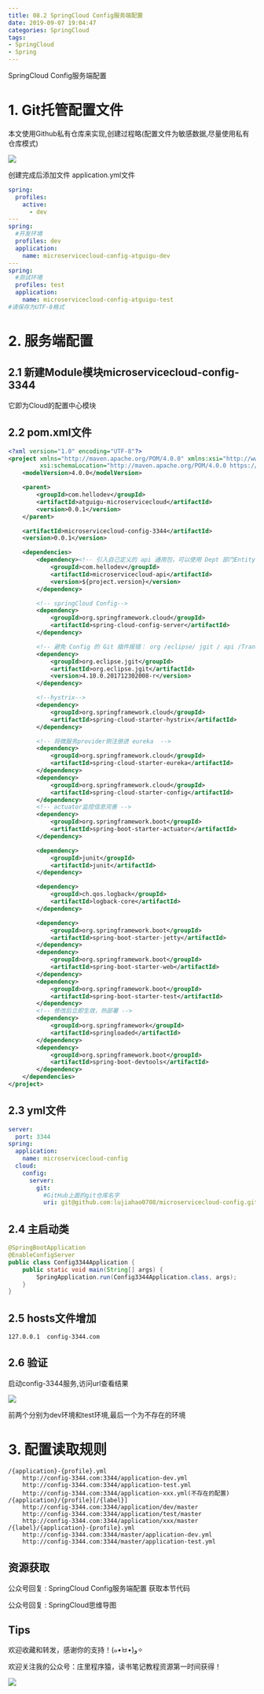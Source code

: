 ```yaml
---
title: 08.2 SpringCloud Config服务端配置
date: 2019-09-07 19:04:47
categories: SpringCloud
tags:
- SpringCloud
- Spring
---
```


SpringCloud Config服务端配置

<!--more-->

# 1. Git托管配置文件
本文使用Github私有仓库来实现,创建过程略(配置文件为敏感数据,尽量使用私有仓库模式)

![](https://raw.githubusercontent.com/lujiahao0708/PicRepo/master/blogPic/SpringCloud/%E5%B0%9A%E7%A1%85%E8%B0%B7-SpringCloud%E6%95%99%E7%A8%8B/08.2%20SpringCloud%20Config%E6%9C%8D%E5%8A%A1%E7%AB%AF%E9%85%8D%E7%BD%AE/1.png)

创建完成后添加文件 application.yml文件

```yaml
spring:
  profiles:
    active:
      - dev
---
spring:
  #开发环境
  profiles: dev
  application:
    name: microservicecloud-config-atguigu-dev
---
spring:
  #测试环境
  profiles: test
  application:
    name: microservicecloud-config-atguigu-test
#请保存为UTF-8格式
```

# 2. 服务端配置
## 2.1  新建Module模块microservicecloud-config-3344
它即为Cloud的配置中心模块

## 2.2 pom.xml文件

```xml
<?xml version="1.0" encoding="UTF-8"?>
<project xmlns="http://maven.apache.org/POM/4.0.0" xmlns:xsi="http://www.w3.org/2001/XMLSchema-instance"
         xsi:schemaLocation="http://maven.apache.org/POM/4.0.0 https://maven.apache.org/xsd/maven-4.0.0.xsd">
    <modelVersion>4.0.0</modelVersion>

    <parent>
        <groupId>com.hellodev</groupId>
        <artifactId>atguigu-microservicecloud</artifactId>
        <version>0.0.1</version>
    </parent>

    <artifactId>microservicecloud-config-3344</artifactId>
    <version>0.0.1</version>

    <dependencies>
        <dependency><!-- 引入自己定义的 api 通用包，可以使用 Dept 部门Entity -->
            <groupId>com.hellodev</groupId>
            <artifactId>microservicecloud-api</artifactId>
            <version>${project.version}</version>
        </dependency>

        <!-- springCloud Config-->
        <dependency>
            <groupId>org.springframework.cloud</groupId>
            <artifactId>spring-cloud-config-server</artifactId>
        </dependency>

        <!-- 避免 Config 的 Git 插件报错： org /eclipse/ jgit / api /TransportConfigCallback  -->
        <dependency>
            <groupId>org.eclipse.jgit</groupId>
            <artifactId>org.eclipse.jgit</artifactId>
            <version>4.10.0.201712302008-r</version>
        </dependency>

        <!--hystrix-->
        <dependency>
            <groupId>org.springframework.cloud</groupId>
            <artifactId>spring-cloud-starter-hystrix</artifactId>
        </dependency>

        <!-- 将微服务provider侧注册进 eureka  -->
        <dependency>
            <groupId>org.springframework.cloud</groupId>
            <artifactId>spring-cloud-starter-eureka</artifactId>
        </dependency>
        <dependency>
            <groupId>org.springframework.cloud</groupId>
            <artifactId>spring-cloud-starter-config</artifactId>
        </dependency>
        <!-- actuator监控信息完善 -->
        <dependency>
            <groupId>org.springframework.boot</groupId>
            <artifactId>spring-boot-starter-actuator</artifactId>
        </dependency>

        <dependency>
            <groupId>junit</groupId>
            <artifactId>junit</artifactId>
        </dependency>

        <dependency>
            <groupId>ch.qos.logback</groupId>
            <artifactId>logback-core</artifactId>
        </dependency>

        <dependency>
            <groupId>org.springframework.boot</groupId>
            <artifactId>spring-boot-starter-jetty</artifactId>
        </dependency>
        <dependency>
            <groupId>org.springframework.boot</groupId>
            <artifactId>spring-boot-starter-web</artifactId>
        </dependency>
        <dependency>
            <groupId>org.springframework.boot</groupId>
            <artifactId>spring-boot-starter-test</artifactId>
        </dependency>
        <!-- 修改后立即生效，热部署 -->
        <dependency>
            <groupId>org.springframework</groupId>
            <artifactId>springloaded</artifactId>
        </dependency>
        <dependency>
            <groupId>org.springframework.boot</groupId>
            <artifactId>spring-boot-devtools</artifactId>
        </dependency>
    </dependencies>
</project>
```

## 2.3 yml文件

```yaml
server:
  port: 3344
spring:
  application:
    name: microservicecloud-config
  cloud:
    config:
      server:
        git:
          #GitHub上面的git仓库名字
          uri: git@github.com:lujiahao0708/microservicecloud-config.git
```

## 2.4 主启动类

```java
@SpringBootApplication
@EnableConfigServer
public class Config3344Application {
    public static void main(String[] args) {
        SpringApplication.run(Config3344Application.class, args);
    }
}
```

## 2.5 hosts文件增加

```jshelllanguage
127.0.0.1  config-3344.com
```

## 2.6 验证
启动config-3344服务,访问url查看结果

![](https://raw.githubusercontent.com/lujiahao0708/PicRepo/master/blogPic/SpringCloud/%E5%B0%9A%E7%A1%85%E8%B0%B7-SpringCloud%E6%95%99%E7%A8%8B/08.2%20SpringCloud%20Config%E6%9C%8D%E5%8A%A1%E7%AB%AF%E9%85%8D%E7%BD%AE/2.png)

前两个分别为dev环境和test环境,最后一个为不存在的环境
# 3. 配置读取规则

    /{application}-{profile}.yml
        http://config-3344.com:3344/application-dev.yml
        http://config-3344.com:3344/application-test.yml
        http://config-3344.com:3344/application-xxx.yml(不存在的配置)
    /{application}/{profile}[/{label}]
        http://config-3344.com:3344/application/dev/master
        http://config-3344.com:3344/application/test/master
        http://config-3344.com:3344/application/xxx/master
    /{label}/{application}-{profile}.yml
        http://config-3344.com:3344/master/application-dev.yml
        http://config-3344.com:3344/master/application-test.yml



## 资源获取
公众号回复 : SpringCloud Config服务端配置 获取本节代码

公众号回复 : SpringCloud思维导图

## Tips
欢迎收藏和转发，感谢你的支持！(๑•̀ㅂ•́)و✧ 

欢迎关注我的公众号：庄里程序猿，读书笔记教程资源第一时间获得！

![](https://github.com/lujiahao0708/PicRepo/raw/master/公众号二维码.jpg)
